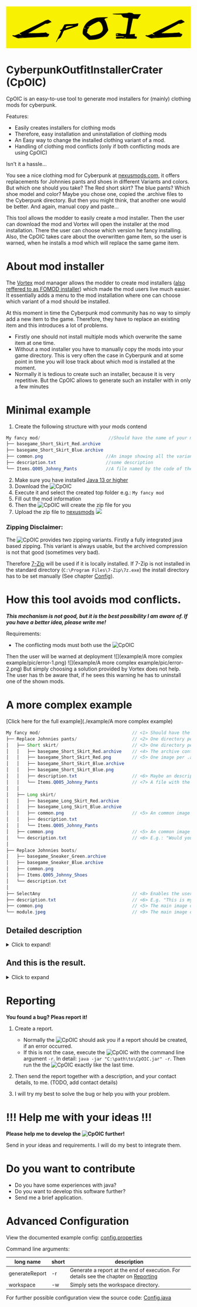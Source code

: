 ![CpOIC](./src/main/resources/gui/logo-yellow.png)

# CyberpunkOutfitInstallerCrater (CpOIC)

CpOIC is an easy-to-use tool to generate mod installers for (mainly) clothing mods for cyberpunk.

Features:

* Easily creates installers for clothing mods
* Therefore, easy installation and uninstallation of clothing mods
* An Easy way to change the installed clothing variant of a mod.
* Handling of clothing mod conflicts (only if both conflicting mods are using CpOIC)

Isn't it a hassle...

You see a nice clothing mod for Cyberpunk at [nexusmods.com](nexusmods.com), it offers replacements for
Johnnies pants and shoes in different Variants and colors. But which one should you take? The Red short skirt? The blue
pants? Which shoe model and color? Maybe you chose one, copied the .archive files to the Cyberpunk directory. But then
you might think, that another one would be better. And again, manual copy and paste...

This tool allows the modder to easily create a mod installer. Then the user can download the mod and Vortex will open the
installer at the mod installation. There the user can choose which version he fancy installing. Also, the CpOIC takes care
about the overwritten game item, so the user is warned, when he installs a mod which will replace the same game item.

# About mod installer

The [Vortex](https://www.nexusmods.com/site/mods/1) mod manager allows the modder to create mod installers
([also reffered to as FOMOD installer](https://wiki.nexusmods.com/index.php/How_to_create_mod_installers))
which made the mod users live much easier. It essentially adds a menu to the mod installation where one can choose which
variant of a mod should be installed.

At this moment in time the Cyberpunk mod community has no way to simply add a new item to the game. Therefore, they have
to replace an existing item and this introduces a lot of problems.

* Firstly one should not install multiple mods which overwrite the same item at one time.
* Without a mod installer you have to manually copy the mods into your game directory. This is very often the case in
  Cyberpunk and at some point in time you will lose track about which mod is installed at the moment.
* Normally it is tedious to create such an installer, because it is very repetitive. But the CpOIC allows to generate
  such an installer with in only a few minutes

# Minimal example

1. Create the following structure with your mods contend

``` java
My fancy mod/                          //Should have the name of your mod
├── basegame_Short_Skirt_Red.archive
├── basegame_Short_Skirt_Blue.archive
├── common.png                        //An image showing all the variants
├── description.txt                   //some description
└── Items.Q005_Johnny_Pants           //A file named by the code of the item you will replace.
```

2. Make sure you have installed [Java 13 or higher](https://www.oracle.com/java/technologies/javase-jdk16-downloads.html)
2. Download the ![CpOIC][1]
2. Execute it and select the created top folder e.g.: `My fancy mod`
2. Fill out the mod information
2. Then the ![CpOIC][1] will create the zip file for you
2. Upload the zip file
   to [nexusmods](https://www.nexusmods.com) <img src="https://www.nexusmods.com/bootstrap/images/vortex/nmm-logomark.svg" height=15/>

### Zipping Disclaimer:

The ![CpOIC][1] provides two zipping variants. Firstly a fully integrated java based zipping. This variant is always
usable, but the archived compression is not that good (sometimes very bad).

Therefore [7-Zip](https://7-zip.org/) will be used if it is locally installed. If 7-Zip is not installed in the standard
directory (`C:\Program Files\7-Zip\7z.exe`)
the install directory has to be set manually (See chapter [Config](#advanced-configuration)).

# How this tool avoids mod conflicts.

**_This mechanism is not good, but it is the best possibility I am aware of. If you have a better idea, please write
me!_**

Requirements:

- The conflicting mods must both use the ![CpOIC][1]

Then the user will be warned at deployment
![](example/A more complex example/pic/error-1.png)
![](example/A more complex example/pic/error-2.png)
But simply choosing a solution provided by Vortex does not help.
The user has th be aware that, if he sees this warning
he has to uninstall one of the shown mods.

# A more complex example

[Click here for the full example](./example/A more complex example)

``` java
My fancy mod/                                   // <1> Should have the name of your mod
├── Replace Johnnies pants/                     // <2> One directory per replaced game item 
│   ├── Short skirt/                            // <3> One directory per variant
│   │   ├── basegame_Short_Skirt_Red.archive    // <4> The archive containing the mod files 
│   │   ├── basegame_Short_Skirt_Red.png        // <5> One image per .archive
│   │   ├── basegame_Short_Skirt_Blue.archive
│   │   ├── basegame_Short_Skirt_Blue.png
│   │   ├── description.txt                     // <6> Maybe an description. E.g.: "please select one color for the short skirt"
│   │   └── Items.Q005_Johnny_Pants             // <7> A file with the code of the item a archive will replace.
│   │
│   ├── Long skirt/
│   │   ├── basegame_Long_Skirt_Red.archive
│   │   ├── basegame_Long_Skirt_Blue.archive
│   │   ├── common.png                          // <5> An common image for all archives in one folder
│   │   ├── description.txt                     
│   │   └── Items.Q005_Johnny_Pants
│   ├── common.png                              // <5> An common image for all choices in the folder
│   └── description.txt                         // <6> E.g.: "Would you reather like to replace Johnnies pants by a short or long skirt?"
│
├── Replace Johnnies boots/
│   ├── basegame_Sneaker_Green.archive     
│   ├── basegame_Sneaker_Blue.archive        
│   ├── common.png   
│   ├── Items.Q005_Johnny_Shoes
│   └── description.txt  
│
├── SelectAny                                   // <8> Enables the user to replace multiple items
├── description.txt                             // <6> E.g. "This is my fancy mod! Pleas select whether you like to replace Johnnies pants and / or boots"
├── common.png                                  // <5> The main image of the mod
└── module.jpeg                                 // <9> The main image of the mod. Yes use it here again. 
```

## Detailed description

<details>
  <summary>Click to expand!</summary>

* __<1>__  The so called *workspace* which should have the name of the mod.
* __<2>__  For every game item the mod can replace one should create one Folder in the workspace. If only one item can
  be replaced (e.g. the mod only offers certain variants for Johnnies Pants) this layer can be left out.
* __<3>__  Directories for certain variants. This layer can be skipped if only one variant is offered (
  see: `Replace Johnnies boots/`).
* __<4>__  The archive which contains the modification. They will be copied in to the game folder (
  under `/archive/pc/patch/`).
* __<5>__  For the images there are two possibilities:
    * One can define one image per *.archive*. Then the image should have the same name as the archive, except the
      ending.
    * One can define one common image for all *.archive* files. This should be named `common.<Image ending>`
* __<6>__  In every folder a description can be added. This should be named `description.txt`
* __<7>__  Every directory containing archives should contain a file named exactly the same as the game item which is
  replaced by an archive. The content of the file does not mather.
  __Attention:__ The file should not have an ending like *txt* ore something else. It should have __exactly__
  the same name as the game item.
* __<8>__ By default, the user can only choose one or none option, if the behaviour should be other than that, create a
  file __without__ file ending and name it
  *SelectAtLeastOne*,   *SelectAtMostOne*,   *SelectExactlyOne*,   *SelectAll* or  *SelectAny*. This is useful to allow
  the user, like in the example, to replace Johnnies pants *and*, *or* boots.
* __<9>__ The main image of your mod.

</details>

## And this is the result.

<details>
  <summary>Click to expand</summary>

Firstly you can decide whether you would like to install a replacer for Johnnies boots and/or pants.
![](example/A more complex example/pic/0-start.png)
Then you can decide on the color of the boots.
![](example/A more complex example/pic/1-boots.png)
Now you can decide which type of skirt you prefere.
![](example/A more complex example/pic/2-skirts.png)
And again, the color can be selected.
![](example/A more complex example/pic/3-short-skirt.png)
</details>

# Reporting

**You found a bug? Pleas report it!**

1. Create a report.
    - Normally the ![CpOIC][1] should ask you if a report should be created, if an error occurred.
    - If this is not the case, execute the ![CpOIC][1] with the command line argument `-r`. In
      detail: `java -jar "C:\path\to\CpOIC.jar" -r`. Then run the the ![CpOIC][1] exactly like the last time.

2. Then send the report together with a description, and your contact details, to me. (TODO, add contact details)
3. I will try my best to solve the bug or help you with your problem.

# !!! Help me with your ideas !!!

__Please help me to develop the ![CpOIC][1] further!__

Send in your ideas and requirements. I will do my best to integrate them.

# Do you want to contribute

- Do you have some experiences with java?
- Do you want to develop this software further?
- Send me a brief application.

# Advanced Configuration

View the documented example config:
[config.properties](./example/config.properties)

Command line arguments:

|    long name    | short | description|
|-----------------|-------|------------|
| generateReport  | -r    | Generate a report at the end of execution. For details see the chapter on [Reporting](#reporting)
| workspace       | -w    | Simply sets the workspace directory.

For further possible configuration view the source code: [Config.java](./src/main/java/de/vsc/coi/config/Config.java)


[1]:logo-yellow%2062x14.ico
